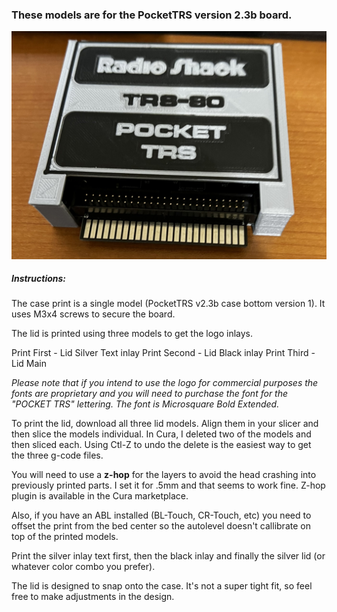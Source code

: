 ### These models are for the PocketTRS version 2.3b board.

![PocketTRS Case top view](IMG_1893.jpg)

##### Instructions:

The case print is a single model (PocketTRS v2.3b case bottom version 1). It uses M3x4 screws to secure the board.

The lid is printed using three models to get the logo inlays.

Print First - Lid Silver Text inlay
Print Second - Lid Black inlay
Print Third - Lid Main

<i>Please note that if you intend to use the logo for commercial purposes
the fonts are proprietary and you will need to purchase the font for the "POCKET TRS" lettering.  The font is Microsquare Bold Extended.</i>

To print the lid, download all three lid models. Align them in your slicer and then slice the models individual. In Cura, I deleted two of the models and then sliced each. Using Ctl-Z to undo the delete is the easiest way to get the three g-code files.

You will need to use a <b>z-hop</b> for the layers to avoid the head crashing into previously printed parts. I set it for .5mm and that seems to work fine. Z-hop plugin is available in the Cura marketplace.  

Also, if you have an ABL installed (BL-Touch, CR-Touch, etc) you need to offset the print from the bed center so the autolevel doesn't callibrate on top of the printed models.

Print the silver inlay text first, then the black inlay and finally the silver lid (or whatever color combo you prefer).

The lid is designed to snap onto the case. It's not a super tight fit, so feel free to make adjustments in the design.
